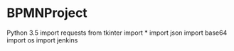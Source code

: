 # BPMNProject
Python 3.5
import requests
from tkinter import *
import json
import base64
import os
import jenkins
